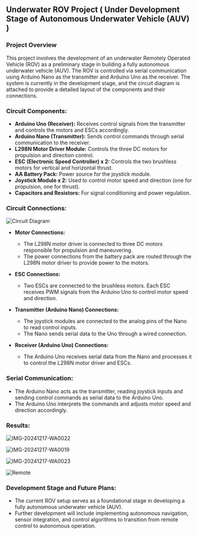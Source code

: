 ## Underwater ROV Project ( Under Development Stage of Autonomous Underwater Vehicle (AUV) )

### Project Overview

This project involves the development of an underwater Remotely Operated Vehicle (ROV) as a preliminary stage in building a fully autonomous underwater vehicle (AUV). The ROV is controlled via serial communication using Arduino Nano as the transmitter and Arduino Uno as the receiver. The system is currently in the development stage, and the circuit diagram is attached to provide a detailed layout of the components and their connections.

### Circuit Components:

* **Arduino Uno (Receiver):** Receives control signals from the transmitter and controls the motors and ESCs accordingly.
* **Arduino Nano (Transmitter):** Sends control commands through serial communication to the receiver.
* **L298N Motor Driver Module:** Controls the three DC motors for propulsion and direction control.
* **ESC (Electronic Speed Controller) x 2:** Controls the two brushless motors for vertical and horizontal thrust.
* **AA Battery Pack:** Power source for the joystick module.
* **Joystick Module x 2:** Used to control motor speed and direction (one for propulsion, one for thrust).
* **Capacitors and Resistors:** For signal conditioning and power regulation.

### Circuit Connections:


![Circuit Diagram](https://github.com/user-attachments/assets/a8e7d133-3548-4d9e-86ee-911e87a30e27)



* **Motor Connections:**

  * The L298N motor driver is connected to three DC motors responsible for propulsion and maneuvering.
  * The power connections from the battery pack are routed through the L298N motor driver to provide power to the motors.

* **ESC Connections:**

  * Two ESCs are connected to the brushless motors. Each ESC receives PWM signals from the Arduino Uno to control motor speed and direction.

* **Transmitter (Arduino Nano) Connections:**

  * The joystick modules are connected to the analog pins of the Nano to read control inputs.
  * The Nano sends serial data to the Uno through a wired connection.

* **Receiver (Arduino Uno) Connections:**

  * The Arduino Uno receives serial data from the Nano and processes it to control the L298N motor driver and ESCs.

### Serial Communication:

* The Arduino Nano acts as the transmitter, reading joystick inputs and sending control commands as serial data to the Arduino Uno.
* The Arduino Uno interprets the commands and adjusts motor speed and direction accordingly.

### Results: 

![IMG-20241217-WA0022](https://github.com/user-attachments/assets/872e9704-af12-4676-b457-cbd0bd58283e)

![IMG-20241217-WA0019](https://github.com/user-attachments/assets/b807adbd-f0a9-46aa-9fe6-577281245039)

![IMG-20241217-WA0023](https://github.com/user-attachments/assets/43039118-1e6b-4d16-95b7-95cb025611f5)

![Remote](https://github.com/user-attachments/assets/d9ac87d5-aa34-462a-82e2-f8d6d9bc1cc0)



### Development Stage and Future Plans:

* The current ROV setup serves as a foundational stage in developing a fully autonomous underwater vehicle (AUV).
* Further development will include implementing autonomous navigation, sensor integration, and control algorithms to transition from remote control to autonomous operation.
